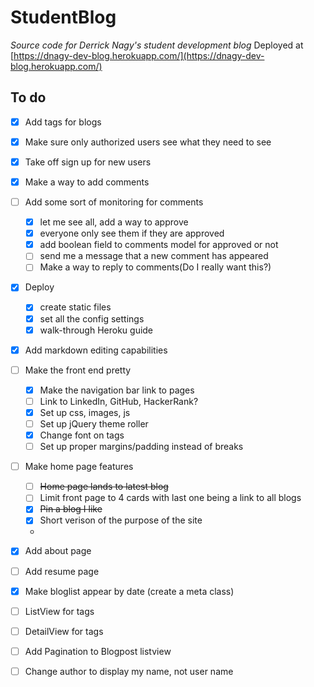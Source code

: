 # StudentBlog
*Source code for Derrick Nagy's student development blog*
Deployed at [https://dnagy-dev-blog.herokuapp.com/](https://dnagy-dev-blog.herokuapp.com/)


## To do

- [x] Add tags for blogs
- [x] Make sure only authorized users see what they need to see
- [x] Take off sign up for new users
- [x] Make a way to add comments
- [ ] Add some sort of monitoring for comments
  - [x] let me see all, add a way to approve
  - [x] everyone only see them if they are approved
  - [x] add boolean field to comments model for approved or not
  - [ ] send me a message that a new comment has appeared
  - [ ] Make a way to reply to comments(Do I really want this?)
- [x] Deploy
  - [x] create static files
  - [x] set all the config settings
  - [x] walk-through Heroku guide
- [x] Add markdown editing capabilities


- [ ] Make the front end pretty
  - [x] Make the navigation bar link to pages
  - [ ] Link to LinkedIn, GitHub, HackerRank?
  - [x] Set up css, images, js
  - [ ] Set up jQuery theme roller
  - [x] Change font on tags
  - [ ] Set up proper margins/padding instead of breaks
- [ ] Make home page features
  - [ ] ~~Home page lands to latest blog~~
  - [ ] Limit front page to 4 cards with last one being a link to all blogs
  - [x] ~~Pin a blog I like~~
  - [x] Short verison of the purpose of the site
  - 

- [x] Add about page
- [ ] Add resume page
- [x] Make bloglist appear by date (create a meta class)
- [ ] ListView for tags
- [ ] DetailView for tags
- [ ] Add Pagination to Blogpost listview
- [ ] Change author to display my name, not user name




